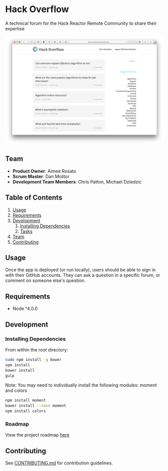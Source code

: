 # Hack Overflow

A technical forum for the Hack Reactor Remote Community to share their expertise

![alt tag](./screenshot.png "Hack Overflow")

## Team

  - __Product Owner__: Aimee Rosato
  - __Scrum Master__: Dan Molitor
  - __Development Team Members__: Chris Patton, Michael Dziedzic

## Table of Contents

1. [Usage](#Usage)
1. [Requirements](#requirements)
1. [Development](#development)
    1. [Installing Dependencies](#installing-dependencies)
    1. [Tasks](#tasks)
1. [Team](#team)
1. [Contributing](#contributing)

## Usage

Once the app is deployed (or run locally), users should be able to sign in with their GitHub accounts.  They can ask a question in a specific forum, or comment on someone else's question.

## Requirements

- Node ^4.0.0


## Development

### Installing Dependencies

From within the root directory:

```sh
sudo npm install -g bower
npm install
bower install
gulp
```

Note: You may need to individually install the following modules: moment and colors
```sh
npm install moment
bower install --save moment
npm install colors
```

### Roadmap

View the project roadmap [here](LINK_TO_PROJECT_ISSUES)

## Contributing

See [CONTRIBUTING.md](CONTRIBUTING.md) for contribution guidelines.
